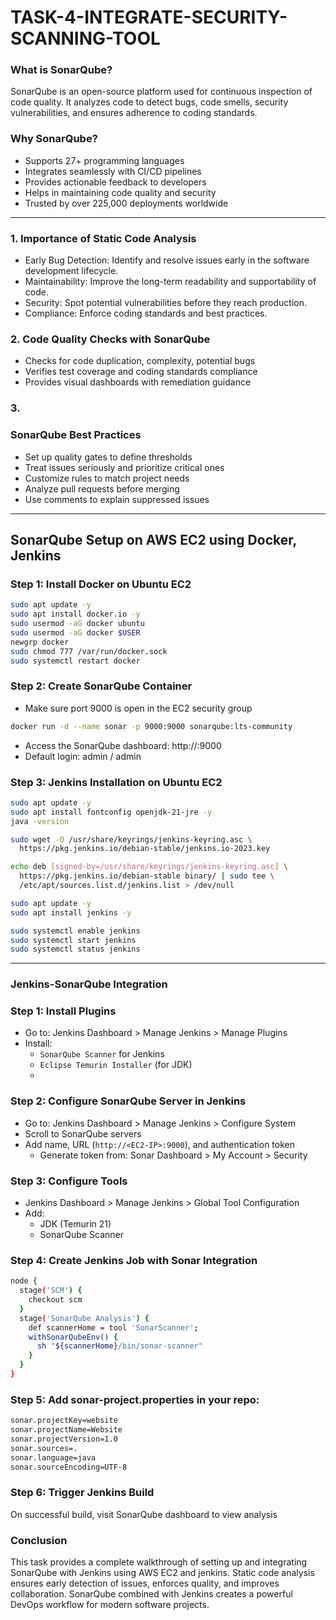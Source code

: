 # TASK-4-INTEGRATE-SECURITY-SCANNING-TOOL

### What is SonarQube?
SonarQube is an open-source platform used for continuous inspection of code quality. It analyzes code to detect bugs, code smells, security vulnerabilities, and ensures adherence to coding standards.

### Why SonarQube?
- Supports 27+ programming languages
- Integrates seamlessly with CI/CD pipelines
- Provides actionable feedback to developers
- Helps in maintaining code quality and security
- Trusted by over 225,000 deployments worldwide

---

### 1. Importance of Static Code Analysis
- Early Bug Detection: Identify and resolve issues early in the software development lifecycle.
- Maintainability: Improve the long-term readability and supportability of code.
- Security: Spot potential vulnerabilities before they reach production.
- Compliance: Enforce coding standards and best practices.

### 2. Code Quality Checks with SonarQube
- Checks for code duplication, complexity, potential bugs
- Verifies test coverage and coding standards compliance
- Provides visual dashboards with remediation guidance

### 3. 


### SonarQube Best Practices
- Set up quality gates to define thresholds
- Treat issues seriously and prioritize critical ones
- Customize rules to match project needs
- Analyze pull requests before merging
- Use comments to explain suppressed issues

---

## SonarQube Setup on AWS EC2 using Docker, Jenkins

### Step 1: Install Docker on Ubuntu EC2
```bash
sudo apt update -y
sudo apt install docker.io -y
sudo usermod -aG docker ubuntu
sudo usermod -aG docker $USER
newgrp docker
sudo chmod 777 /var/run/docker.sock
sudo systemctl restart docker
```

### Step 2: Create SonarQube Container
- Make sure port 9000 is open in the EC2 security group
```bash
docker run -d --name sonar -p 9000:9000 sonarqube:lts-community
```
- Access the SonarQube dashboard: http://<EC2-IP>:9000
- Default login: admin / admin

### Step 3: Jenkins Installation on Ubuntu EC2
```bash
sudo apt update -y
sudo apt install fontconfig openjdk-21-jre -y
java -version

sudo wget -O /usr/share/keyrings/jenkins-keyring.asc \
  https://pkg.jenkins.io/debian-stable/jenkins.io-2023.key

echo deb [signed-by=/usr/share/keyrings/jenkins-keyring.asc] \
  https://pkg.jenkins.io/debian-stable binary/ | sudo tee \
  /etc/apt/sources.list.d/jenkins.list > /dev/null

sudo apt update -y
sudo apt install jenkins -y

sudo systemctl enable jenkins
sudo systemctl start jenkins
sudo systemctl status jenkins
```

---

### Jenkins-SonarQube Integration

### Step 1: Install Plugins
- Go to: Jenkins Dashboard > Manage Jenkins > Manage Plugins
- Install:
  - `SonarQube Scanner` for Jenkins
  - `Eclipse Temurin Installer` (for JDK)
  - 
### Step 2: Configure SonarQube Server in Jenkins
- Go to: Jenkins Dashboard > Manage Jenkins > Configure System
- Scroll to SonarQube servers
- Add name, URL (`http://<EC2-IP>:9000`), and authentication token
  - Generate token from: Sonar Dashboard > My Account > Security

### Step 3: Configure Tools
- Jenkins Dashboard > Manage Jenkins > Global Tool Configuration
- Add:
  - JDK (Temurin 21)
  - SonarQube Scanner

### Step 4: Create Jenkins Job with Sonar Integration
```bash
node {
  stage('SCM') {
    checkout scm
  }
  stage('SonarQube Analysis') {
    def scannerHome = tool 'SonarScanner';
    withSonarQubeEnv() {
      sh "${scannerHome}/bin/sonar-scanner"
    }
  }
}
```

### Step 5: Add sonar-project.properties in your repo:
```bash
sonar.projectKey=website
sonar.projectName=Website
sonar.projectVersion=1.0
sonar.sources=.
sonar.language=java
sonar.sourceEncoding=UTF-8
```

### Step 6: Trigger Jenkins Build
On successful build, visit SonarQube dashboard to view analysis

### Conclusion
This task provides a complete walkthrough of setting up and integrating SonarQube with Jenkins using AWS EC2 and jenkins. Static code analysis ensures early detection of issues, enforces quality, and improves collaboration. SonarQube combined with Jenkins creates a powerful DevOps workflow for modern software projects.
